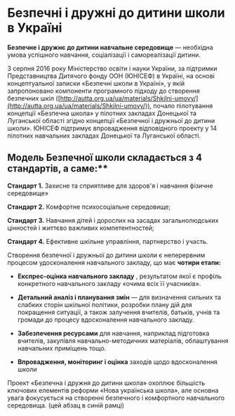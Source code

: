 # Безпечні і дружні до дитини школи в Україні

**Безпечне і дружнє до дитини навчальне середовище** — необхідна умова успішного навчання, соціалізації і самореалізації дитини.

З серпня 2016 року Міністерство освіти і науки України, за підтримки Представництва Дитячого фонду ООН (ЮНІСЕФ) в Україні, на основі концептуальної записки «Безпечні школи в Україні», у якій запропоновано компоненти програмного підходу до створення безпечних шкіл ([http://autta.org.ua/ua/materials/Shkilni-umovy/](http://autta.org.ua/ua/materials/Shkilni-umovy/)), почало пілотування концепції «Безпечна школа» у пілотних закладах Донецької та Луганської області згідно концепції «Безпечної і дружньої до дитини школи». ЮНІСЕФ підтримує впровадження відповідного проекту у 14 пілотних навчальних закладах Донецької та Луганської області.

## Модель Безпечної школи складається з 4 стандартів, а саме:**

**Стандарт 1.** Захисне та сприятливе для здоров&#39;я і навчання фізичне середовище»

**Стандарт 2.** Комфортне психосоціальне середовище;

**Стандарт 3.** Навчання дітей і дорослих на засадах загальнолюдських цінностей і життєво важливих компетентностей;

**Стандарт 4.** Ефективне шкільне управління, партнерство і участь.

Створення безпечної і дружньої до дитини школи є неперервним процесом удосконалення навчального закладу, що має **чотири етапи:**

- **Експрес-оцінка навчального закладу** , результатом якої є профіль конкретного навчального закладу «очима всіх її учасників».
- **Детальний аналіз і планування змін** —  для визначення сильних та слабких сторін шкільної політики, розробки плану дій для покращення ситуації, а також залучення вчителів, батьків, учнів та громади до процесу вдосконалення навчального закладу.

- **Забезпечення ресурсами** для навчання, наприклад підготовка вчителів, закупівля навчально-методичних матеріалів, облаштування навчальних приміщень тощо.
- **Впровадження, моніторинг і оцінка** заходів щодо вдосконалення школи

Проект «Безпечна і дружня до дитини школа» охоплює більшість ключових елементів реформи «Нова українська школа», але основна увага фокусується на  створенні безпечного і комфортного навчального середовища. (цей абзац в синій рамці)